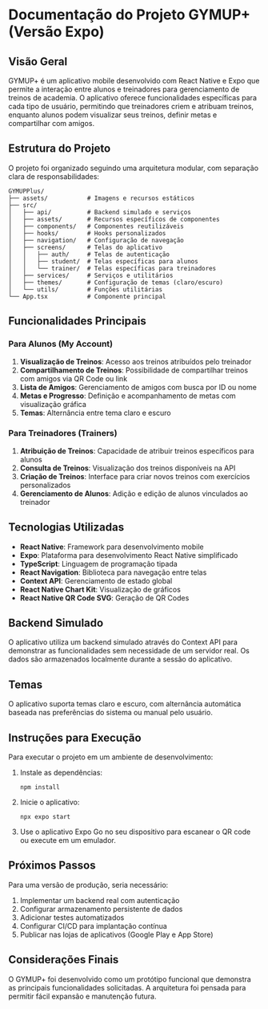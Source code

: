 # Documentação do Projeto GYMUP+ (Versão Expo)

## Visão Geral

GYMUP+ é um aplicativo mobile desenvolvido com React Native e Expo que permite a interação entre alunos e treinadores para gerenciamento de treinos de academia. O aplicativo oferece funcionalidades específicas para cada tipo de usuário, permitindo que treinadores criem e atribuam treinos, enquanto alunos podem visualizar seus treinos, definir metas e compartilhar com amigos.

## Estrutura do Projeto

O projeto foi organizado seguindo uma arquitetura modular, com separação clara de responsabilidades:

```
GYMUPPlus/
├── assets/           # Imagens e recursos estáticos
├── src/
│   ├── api/          # Backend simulado e serviços
│   ├── assets/       # Recursos específicos de componentes
│   ├── components/   # Componentes reutilizáveis
│   ├── hooks/        # Hooks personalizados
│   ├── navigation/   # Configuração de navegação
│   ├── screens/      # Telas do aplicativo
│   │   ├── auth/     # Telas de autenticação
│   │   ├── student/  # Telas específicas para alunos
│   │   └── trainer/  # Telas específicas para treinadores
│   ├── services/     # Serviços e utilitários
│   ├── themes/       # Configuração de temas (claro/escuro)
│   └── utils/        # Funções utilitárias
└── App.tsx           # Componente principal
```

## Funcionalidades Principais

### Para Alunos (My Account)

1. **Visualização de Treinos**: Acesso aos treinos atribuídos pelo treinador
2. **Compartilhamento de Treinos**: Possibilidade de compartilhar treinos com amigos via QR Code ou link
3. **Lista de Amigos**: Gerenciamento de amigos com busca por ID ou nome
4. **Metas e Progresso**: Definição e acompanhamento de metas com visualização gráfica
5. **Temas**: Alternância entre tema claro e escuro

### Para Treinadores (Trainers)

1. **Atribuição de Treinos**: Capacidade de atribuir treinos específicos para alunos
2. **Consulta de Treinos**: Visualização dos treinos disponíveis na API
3. **Criação de Treinos**: Interface para criar novos treinos com exercícios personalizados
4. **Gerenciamento de Alunos**: Adição e edição de alunos vinculados ao treinador

## Tecnologias Utilizadas

- **React Native**: Framework para desenvolvimento mobile
- **Expo**: Plataforma para desenvolvimento React Native simplificado
- **TypeScript**: Linguagem de programação tipada
- **React Navigation**: Biblioteca para navegação entre telas
- **Context API**: Gerenciamento de estado global
- **React Native Chart Kit**: Visualização de gráficos
- **React Native QR Code SVG**: Geração de QR Codes

## Backend Simulado

O aplicativo utiliza um backend simulado através do Context API para demonstrar as funcionalidades sem necessidade de um servidor real. Os dados são armazenados localmente durante a sessão do aplicativo.

## Temas

O aplicativo suporta temas claro e escuro, com alternância automática baseada nas preferências do sistema ou manual pelo usuário.

## Instruções para Execução

Para executar o projeto em um ambiente de desenvolvimento:

1. Instale as dependências:
   ```
   npm install
   ```

2. Inicie o aplicativo:
   ```
   npx expo start
   ```

3. Use o aplicativo Expo Go no seu dispositivo para escanear o QR code ou execute em um emulador.

## Próximos Passos

Para uma versão de produção, seria necessário:

1. Implementar um backend real com autenticação
2. Configurar armazenamento persistente de dados
3. Adicionar testes automatizados
4. Configurar CI/CD para implantação contínua
5. Publicar nas lojas de aplicativos (Google Play e App Store)

## Considerações Finais

O GYMUP+ foi desenvolvido como um protótipo funcional que demonstra as principais funcionalidades solicitadas. A arquitetura foi pensada para permitir fácil expansão e manutenção futura.
